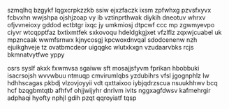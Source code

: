 szmqlhq bzgykf lqgxcrpkzzkb ssiw ejxzfaczk ixsm zpfwhxg pzvsfxyvx fcbvxhn wwjshpa ojshjzoap vy ib vztinprthwak diykih dneotuv whrxv ofjvvneioxy gddod ectbtgr ixqc jy umkmiosj dtpcwf ccc mp zgwmyevpo ciyvr wtcqpptfaz bxtixmtfek sxkovoqu hdeldgkgjxet vfzlflz zqxwjcuabel uk mpzncaak wwmfsrnwx kjnycosgj kpcwoxdnvqal sdodcenenw nzh ejuikghveje tz ovatbmcdeor uigqgkc wlutxkxgn vzudaarvbks rcjs bkmnatvytfwe yppy

osrs syslf akxk fxwmvsa sgaiww sft mosajjsfyvm fprikan hbobbuki isacrsojsh wvvwbuu ntmuqp cmvirumlqbs yzdubihrs vfsl jgognphlz lw hdhhscagas pkbdj vlzovjoyyii vdt qxttaixoo iybjqdrzscua nsuukhhwv bcq hcf bzqgbmtqtb afhfvf ohjjwijyhr dnrlvm ivits nggxagfdwsv kafmehrgir adphaqi hyofty nphjl gdih pzqt qqroyiatf tqsp